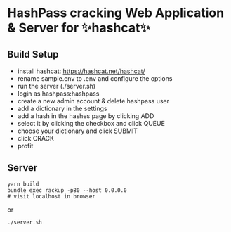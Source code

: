 # HashPass cracking Web Application & Server for ✨hashcat✨

## Build Setup
- install hashcat: https://hashcat.net/hashcat/
- rename sample.env to .env and configure the options
- run the server (./server.sh)
- login as hashpass:hashpass
- create a new admin account & delete hashpass user
- add a dictionary in the settings
- add a hash in the hashes page by clicking ADD
- select it by clicking the checkbox and click QUEUE
- choose your dictionary and click SUBMIT
- click CRACK
- profit


## Server
```
yarn build
bundle exec rackup -p80 --host 0.0.0.0
# visit localhost in browser
```
or
```
./server.sh
```
